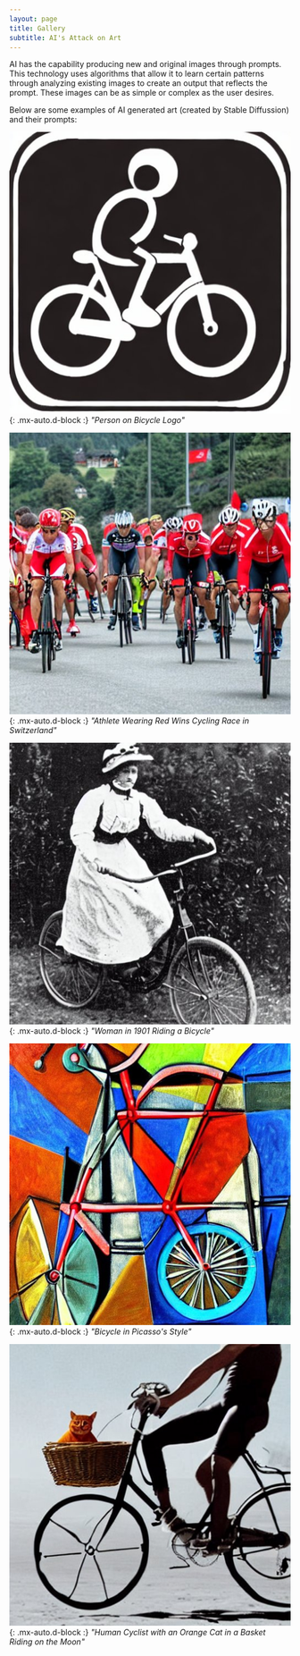 ```yaml
---
layout: page
title: Gallery
subtitle: AI's Attack on Art
---
```


AI has the capability producing new and original images through prompts. This technology uses algorithms that allow it to learn certain patterns through analyzing existing images to create an output that reflects the prompt. These images can be as simple or complex as the user desires.

Below are some examples of AI generated art (created by Stable Diffussion) and their prompts:

![Person on Bicycle Logo](images/poblogo.jpeg){: .mx-auto.d-block :}
 _"Person on Bicycle Logo"_

![thlete Wearing Red Wins Cycling Race in Switzerland](images/race.jpeg){: .mx-auto.d-block :}
_"Athlete Wearing Red Wins Cycling Race in Switzerland"_

![Woman in 1901 Riding a Bicycle](images/womanbike.jpeg){: .mx-auto.d-block :}
_"Woman in 1901 Riding a Bicycle"_

![Bicycle in Picasso's Style](images/picasso.jpeg){: .mx-auto.d-block :}
_"Bicycle in Picasso's Style"_

![Human Cyclist with an Orange Cat in a Basket Riding on the Moon](images/cat.jpeg){: .mx-auto.d-block :}
_"Human Cyclist with an Orange Cat in a Basket Riding on the Moon"_
